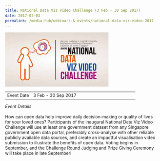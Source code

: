 ```yaml
---
title: National Data Viz Video Challenge (3 Feb - 30 Sep 2017)
date: 2017-02-03
permalink: /media-hub/webinars-&-events/national-data-viz-video-2017
---
```

![National Data Viz Video Challenge 2017](/images/media-hub/events/till-2020/national-data-viz-video-2017.jpeg)

<table style="width:100%">
  <tr>
    <td style="width:20%">Event Date</td>	
    <td style="width:80%">3 Feb - 30 Sep 2017</td>	
  </tr>
</table>

*Event Details*<br>		
How can open data help improve daily decision-making or quality of lives for your loved ones? Participants of the inaugural National Data Viz Video Challenge will use at least one government dataset from any Singapore government open data portal, preferably cross-analyse with other reliable publicly available data sources, and create an impactful visualisation video submission to illustrate the benefits of open data. Voting begins in September, and the Challenge Round Judging and Prize Giving Ceremony will take place in late September!
